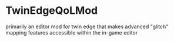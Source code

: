 # TwinEdgeQoLMod
primarily an editor mod for twin edge that makes advanced "glitch" mapping features accessible within the in-game editor
